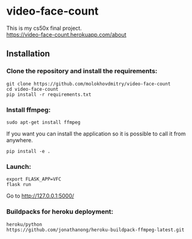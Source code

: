 # video-face-count
This is my cs50x final project.  
https://video-face-count.herokuapp.com/about

## Installation

### Clone the repository and install the requirements:
```
git clone https://github.com/molokhovdmitry/video-face-count
cd video-face-count
pip install -r requirements.txt
```
### Install ffmpeg:
```
sudo apt-get install ffmpeg
```
If you want you can install the application so it is possible to call it from anywhere.
```
pip install -e .
```
### Launch:
```
export FLASK_APP=VFC
flask run
```
Go to http://127.0.0.1:5000/

### Buildpacks for heroku deployment:
```
heroku/python
https://github.com/jonathanong/heroku-buildpack-ffmpeg-latest.git
```
